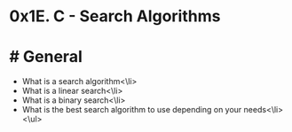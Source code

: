 # 0x1E. C - Search Algorithms

# # General
<ul>
<li>What is a search algorithm<\li>
<li>What is a linear search<\li>
<li>What is a binary search<\li>
<li>What is the best search algorithm to use depending on your needs<\li>
<\ul>